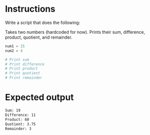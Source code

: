 # Instructions
Write a script that does the following:

Takes two numbers (hardcoded for now).
Prints their sum, difference, product, quotient, and remainder.

```python
num1 = 15
num2 = 4

# Print sum
# Print difference
# Print product
# Print quotient
# Print remainder
```

# Expected output
```bash
Sum: 19
Difference: 11
Product: 60
Quotient: 3.75
Remainder: 3
```

